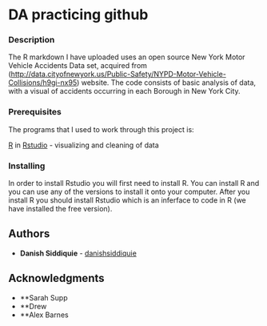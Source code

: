 # DA practicing github

### Description 

The R markdown I have uploaded uses an open source New York Motor Vehicle Accidents Data set, acquired from 
(http://data.cityofnewyork.us/Public-Safety/NYPD-Motor-Vehicle-Collisions/h9gi-nx95) website. The code consists of basic analysis
of data, with a visual of accidents occurring in each Borough in New York City.

### Prerequisites

The programs that I used to work through this project is:

[R](https://cran.r-project.org/mirrors.html) in [Rstudio](https://www.rstudio.com/products/rstudio/download/) - visualizing and cleaning of data


### Installing

In order to install Rstudio you will first need to install R. You can install R  and you can use any of the versions to install it onto your computer. After you install R you should install Rstudio which is an inferface to code in R (we have installed the free version).


## Authors
* **Danish Siddiquie** - [danishsiddiquie](https://github.com/danishsiddiquie)


## Acknowledgments

* **Sarah Supp
* **Drew
* **Alex Barnes
